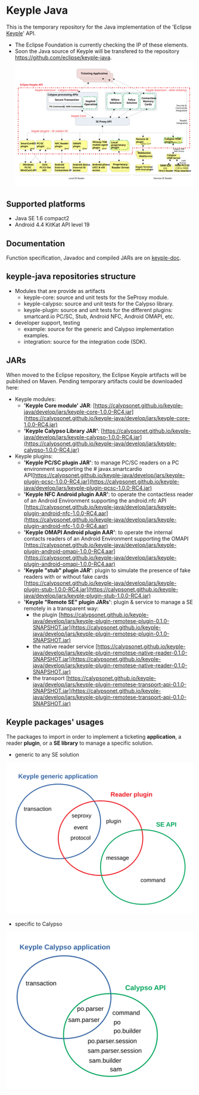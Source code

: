 # Keyple Java

This is the temporary repository for the Java implementation of the 'Eclipse [Keyple](https://keyple.org/)' API.
- The Eclipse Foundation is currently checking the IP of these elements.
- Soon the Java source of Keyple will be transfered to the repository https://github.com/eclipse/keyple-java.
![global architecture](doc/20181123-Keyple-components.svg "keyple SDK global architecture")

## Supported platforms
- Java SE 1.6 compact2
- Android 4.4 KitKat API level 19

## Documentation
Function specification, Javadoc and compiled JARs are on [keyple-doc](https://calypsonet.github.io/keyple-doc/).

## keyple-java repositories structure

- Modules that are provide as artifacts
  - keyple-core: source and unit tests for the SeProxy module.
  - keyple-calypso: source and unit tests for the Calypso library.
  - keyple-plugin: source and unit tests for the different plugins: smartcard.io PC/SC, Stub, Android NFC, Android OMAPI, etc.
- developer support, testing
  - example: source for the generic and Calypso implementation examples.
  - integration: source for the integration code (SDK).

## JARs
When moved to the Eclipse repository, the Eclipse Keyple artifacts will be published on Maven. Pending temporary artifacts could be downloaded here:

- Keyple modules:
  - **'Keyple Core module' JAR**:  [https://calypsonet.github.io/keyple-java/develop/jars/keyple-core-1.0.0-RC4.jar](https://calypsonet.github.io/keyple-java/develop/jars/keyple-core-1.0.0-RC4.jar)
  - **'Keyple Calypso Library JAR'**: [https://calypsonet.github.io/keyple-java/develop/jars/keyple-calypso-1.0.0-RC4.jar](https://calypsonet.github.io/keyple-java/develop/jars/keyple-calypso-1.0.0-RC4.jar)
- Keyple plugins:
  - **'Keyple PC/SC plugin JAR'**: to manage PC/SC readers on a PC environment supporting the # javax.smartcardio API[https://calypsonet.github.io/keyple-java/develop/jars/keyple-plugin-pcsc-1.0.0-RC4.jar](https://calypsonet.github.io/keyple-java/develop/jars/keyple-plugin-pcsc-1.0.0-RC4.jar)
  - **'Keyple NFC Android plugin AAR'**: to operate the contactless reader of an Android Environment supporting the android.nfc API [https://calypsonet.github.io/keyple-java/develop/jars/keyple-plugin-android-nfc-1.0.0-RC4.aar](https://calypsonet.github.io/keyple-java/develop/jars/keyple-plugin-android-nfc-1.0.0-RC4.aar)
  - **'Keyple OMAPI Android plugin AAR'**: to operate the internal contacts readers of an Android Environment supporting the OMAPI [https://calypsonet.github.io/keyple-java/develop/jars/keyple-plugin-android-omapi-1.0.0-RC4.aar](https://calypsonet.github.io/keyple-java/develop/jars/keyple-plugin-android-omapi-1.0.0-RC4.aar)
  - **'Keyple "stub" plugin JAR'**: plugin to simulate the presence of fake readers with or without fake cards [https://calypsonet.github.io/keyple-java/develop/jars/keyple-plugin-stub-1.0.0-RC4.jar](https://calypsonet.github.io/keyple-java/develop/jars/keyple-plugin-stub-1.0.0-RC4.jar)
  - **'Keyple "Remote SE" plugin JARs'**: plugin & service to manage a SE remotely in a transparent way:
    - the plugin [https://calypsonet.github.io/keyple-java/develop/jars/keyple-plugin-remotese-plugin-0.1.0-SNAPSHOT.jar](https://calypsonet.github.io/keyple-java/develop/jars/keyple-plugin-remotese-plugin-0.1.0-SNAPSHOT.jar)
    - the native reader service [https://calypsonet.github.io/keyple-java/develop/jars/keyple-plugin-remotese-native-reader-0.1.0-SNAPSHOT.jar](https://calypsonet.github.io/keyple-java/develop/jars/keyple-plugin-remotese-native-reader-0.1.0-SNAPSHOT.jar)
    - the transport [https://calypsonet.github.io/keyple-java/develop/jars/keyple-plugin-remotese-transport-api-0.1.0-SNAPSHOT.jar](https://calypsonet.github.io/keyple-java/develop/jars/keyple-plugin-remotese-transport-api-0.1.0-SNAPSHOT.jar)

## Keyple packages' usages
The packages to import in order to implement a ticketing **application**, a reader **plugin**, or a **SE library** to manage a specific solution.

- generic to any SE solution

![generic packages](doc/SeProxyPackage.svg "Keyple generic packages")

- specific to Calypso

![Calypso packages](doc/CalypsoPackage.svg "Calypso packages")
